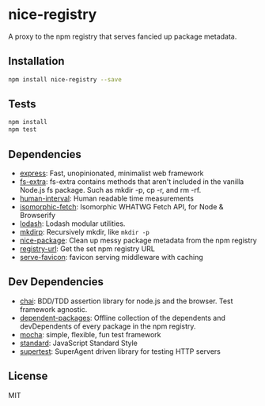 # nice-registry

A proxy to the npm registry that serves fancied up package metadata.

## Installation

```sh
npm install nice-registry --save
```

## Tests

```sh
npm install
npm test
```

## Dependencies

- [express](https://github.com/expressjs/express): Fast, unopinionated, minimalist web framework
- [fs-extra](https://github.com/jprichardson/node-fs-extra): fs-extra contains methods that aren&#39;t included in the vanilla Node.js fs package. Such as mkdir -p, cp -r, and rm -rf.
- [human-interval](https://github.com/rschmukler/human-interval): Human readable time measurements
- [isomorphic-fetch](https://github.com/matthew-andrews/isomorphic-fetch): Isomorphic WHATWG Fetch API, for Node &amp; Browserify
- [lodash](https://github.com/lodash/lodash): Lodash modular utilities.
- [mkdirp](https://github.com/substack/node-mkdirp): Recursively mkdir, like `mkdir -p`
- [nice-package](https://github.com/zeke/nice-package): Clean up messy package metadata from the npm registry
- [registry-url](https://github.com/sindresorhus/registry-url): Get the set npm registry URL
- [serve-favicon](https://github.com/expressjs/serve-favicon): favicon serving middleware with caching

## Dev Dependencies

- [chai](https://github.com/chaijs/chai): BDD/TDD assertion library for node.js and the browser. Test framework agnostic.
- [dependent-packages](https://github.com/zeke/dependent-packages): Offline collection of the dependents and devDependents of every package in the npm registry.
- [mocha](https://github.com/mochajs/mocha): simple, flexible, fun test framework
- [standard](https://github.com/feross/standard): JavaScript Standard Style
- [supertest](https://github.com/visionmedia/supertest): SuperAgent driven library for testing HTTP servers


## License

MIT
